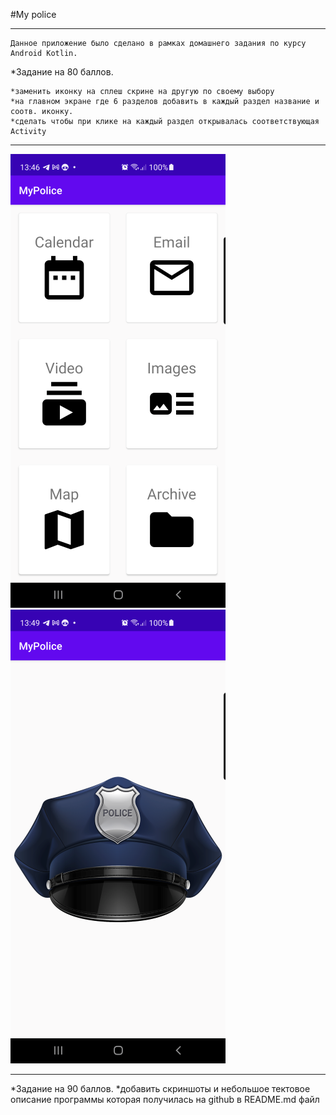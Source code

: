 #My police
___

```
Данное приложение было сделано в рамках домашнего задания по курсу Android Kotlin.

```


*Задание на 80 баллов.

    *заменить иконку на сплеш скрине на другую по своему выбору
    *на главном экране где 6 разделов добавить в каждый раздел название и соотв. иконку.
    *сделать чтобы при клике на каждый раздел открывалась соответствующая Activity

___
![scren](app/src/main/res/drawable/MyPoliceScreenshot0.25.png)     ![scren 2](app/src/main/res/drawable/MyPoliceScreenshot2_0.25.png)
___
*Задание на 90 баллов.
    *добавить скриншоты и небольшое тектовое описание программы которая получилась на github в README.md файл
